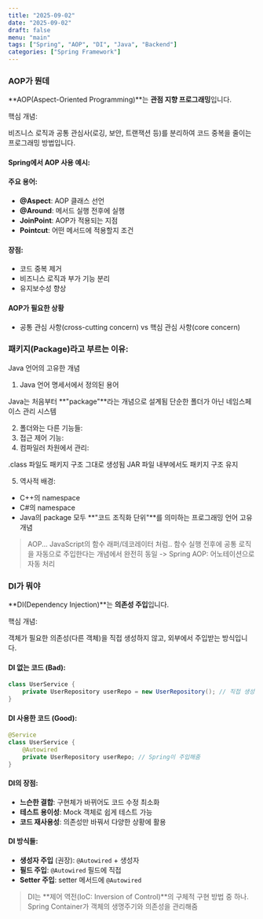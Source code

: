 ```yaml
---
title: "2025-09-02"
date: "2025-09-02"
draft: false
menu: "main"
tags: ["Spring", "AOP", "DI", "Java", "Backend"]
categories: ["Spring Framework"]
---
```


### AOP가 뭔데

**AOP(Aspect-Oriented Programming)**는 **관점 지향 프로그래밍**입니다.

핵심 개념: 

비즈니스 로직과 공통 관심사(로깅, 보안, 트랜잭션 등)를 분리하여 코드 중복을 줄이는 프로그래밍 방법입니다.

#### Spring에서 AOP 사용 예시:

#### 주요 용어:

- **@Aspect**: AOP 클래스 선언
- **@Around**: 메서드 실행 전후에 실행  
- **JoinPoint**: AOP가 적용되는 지점
- **Pointcut**: 어떤 메서드에 적용할지 조건

#### 장점:

- 코드 중복 제거
- 비즈니스 로직과 부가 기능 분리
- 유지보수성 향상

#### AOP가 필요한 상황
- 공통 관심 사항(cross-cutting concern) vs 핵심 관심 사항(core concern)

### 패키지(Package)라고 부르는 이유:
Java 언어의 고유한 개념


1. Java 언어 명세서에서 정의된 용어

Java는 처음부터 **"package"**라는 개념으로 설계됨 단순한 폴더가 아닌 네임스페이스 관리 시스템

2. 폴더와는 다른 기능들:
3. 접근 제어 기능:
4. 컴파일러 차원에서 관리:

.class 파일도 패키지 구조 그대로 생성됨
JAR 파일 내부에서도 패키지 구조 유지

5. 역사적 배경:

- C++의 namespace
- C#의 namespace
- Java의 package 모두 **"코드 조직화 단위"**를 의미하는 프로그래밍 언어 고유 개념

> AOP... JavaScript의 함수 래퍼/데코레이터 처럼.. 함수 실행 전후에 공통 로직을 자동으로 주입한다는 개념에서 완전히 동일 -> Spring AOP: 어노테이션으로 자동 처리

### DI가 뭐야

**DI(Dependency Injection)**는 **의존성 주입**입니다.

핵심 개념:

객체가 필요한 의존성(다른 객체)을 직접 생성하지 않고, 외부에서 주입받는 방식입니다.

#### DI 없는 코드 (Bad):
```java
class UserService {
    private UserRepository userRepo = new UserRepository(); // 직접 생성
}
```

#### DI 사용한 코드 (Good):
```java
@Service
class UserService {
    @Autowired
    private UserRepository userRepo; // Spring이 주입해줌
}
```

#### DI의 장점:

- **느슨한 결합**: 구현체가 바뀌어도 코드 수정 최소화
- **테스트 용이성**: Mock 객체로 쉽게 테스트 가능
- **코드 재사용성**: 의존성만 바꿔서 다양한 상황에 활용

#### DI 방식들:

- **생성자 주입** (권장): `@Autowired` + 생성자
- **필드 주입**: `@Autowired` 필드에 직접
- **Setter 주입**: setter 메서드에 `@Autowired`

> DI는 **제어 역전(IoC: Inversion of Control)**의 구체적 구현 방법 중 하나. Spring Container가 객체의 생명주기와 의존성을 관리해줌